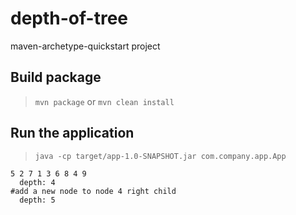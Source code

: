 # depth-of-tree

maven-archetype-quickstart project

## Build package

> `mvn package` or `mvn clean install`

## Run the application

> `java -cp target/app-1.0-SNAPSHOT.jar com.company.app.App`

```
5 2 7 1 3 6 8 4 9 
  depth: 4
#add a new node to node 4 right child
  depth: 5
```
